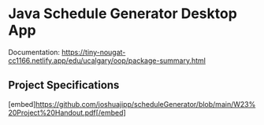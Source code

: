 # Java Schedule Generator Desktop App
Documentation: https://tiny-nougat-cc1166.netlify.app/edu/ucalgary/oop/package-summary.html
## Project Specifications
[embed]https://github.com/joshuajipp/scheduleGenerator/blob/main/W23%20Project%20Handout.pdf[/embed]
